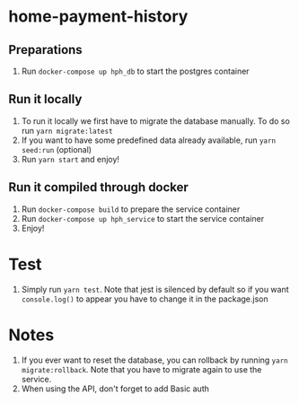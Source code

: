 # home-payment-history


## Preparations
1. Run `docker-compose up hph_db` to start the postgres container

## Run it locally
1. To run it locally we first have to migrate the database manually. To do so run `yarn migrate:latest`
2. If you want to have some predefined data already available, run `yarn seed:run` (optional)
3. Run `yarn start` and enjoy!

## Run it compiled through docker
1. Run `docker-compose build` to prepare the service container
2. Run `docker-compose up hph_service` to start the service container
3. Enjoy!

# Test
1. Simply run `yarn test`. Note that jest is silenced by default so if you want `console.log()` to appear you have to change it in the package.json
# Notes 
1. If you ever want to reset the database, you can rollback by running `yarn migrate:rollback`. Note that you have to migrate again to use the service.
2. When using the API, don't forget to add Basic auth